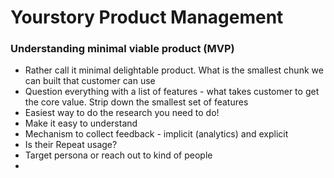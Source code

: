 # Yourstory Product Management

### Understanding minimal viable product (MVP)

- Rather call it minimal delightable product. What is the smallest chunk we can built that customer can use
- Question everything with a list of features - what takes customer to get the core value. Strip down the smallest set of features
- Easiest way to do the research you need to do!
- Make it easy to understand
- Mechanism to collect feedback - implicit (analytics) and explicit
- Is their Repeat usage?
- Target persona or reach out to kind of people
-